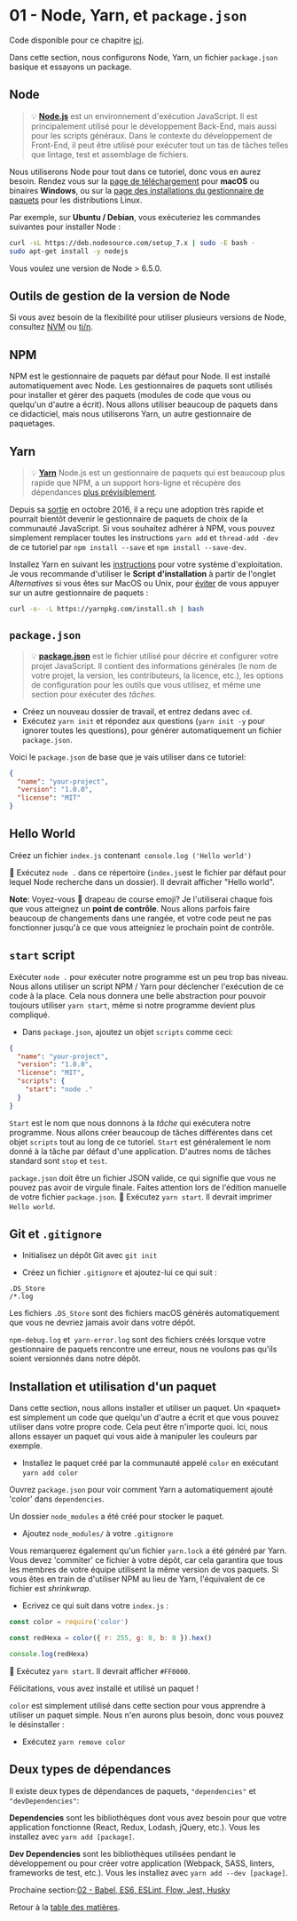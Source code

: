 # 01 - Node, Yarn, et `package.json`

Code disponible pour ce chapitre [ici](https://github.com/AmauryVanEspen/js-stack-walkthrough/tree/master/01-node-yarn-package-json).

Dans cette section, nous configurons Node, Yarn, un fichier `package.json` basique et essayons un package.

## Node

> 💡 **[Node.js](https://nodejs.org/)** est un environnement d'exécution JavaScript. Il est principalement utilisé pour le développement Back-End, mais aussi pour les scripts généraux. Dans le contexte du développement de Front-End, il peut être utilisé pour exécuter tout un tas de tâches telles que lintage, test et assemblage de fichiers.

Nous utiliserons Node pour tout dans ce tutoriel, donc vous en aurez besoin. Rendez vous sur la [page de téléchargement](https://nodejs.org/en/download/current/) pour **macOS** ou binaires **Windows**, ou sur la [page des installations du gestionnaire de paquets](https://nodejs.org/en/download/package-manager/) pour les distributions Linux.

Par exemple, sur **Ubuntu / Debian**, vous exécuteriez les commandes suivantes pour installer Node :

```sh
curl -sL https://deb.nodesource.com/setup_7.x | sudo -E bash -
sudo apt-get install -y nodejs
```

Vous voulez une version de Node > 6.5.0.

## Outils de gestion de la version de Node
Si vous avez besoin de la flexibilité pour utiliser plusieurs versions de Node, consultez [NVM](https://github.com/creationix/nvm) ou [tj/n](https://github.com/tj/n).

## NPM

NPM est le gestionnaire de paquets par défaut pour Node. Il est installé automatiquement avec Node. Les gestionnaires de paquets sont utilisés pour installer et gérer des paquets (modules de code que vous ou quelqu'un d'autre a écrit). Nous allons utiliser beaucoup de paquets dans ce didacticiel, mais nous utiliserons Yarn, un autre gestionnaire de paquetages.

## Yarn

> 💡 **[Yarn](https://yarnpkg.com/)** Node.js est un gestionnaire de paquets qui est beaucoup plus rapide que NPM, a un support hors-ligne et récupère des dépendances [plus prévisiblement](https://yarnpkg.com/en/docs/yarn-lock).

Depuis sa [sortie](https://code.facebook.com/posts/1840075619545360) en octobre 2016, il a reçu une adoption très rapide et pourrait bientôt devenir le gestionnaire de paquets de choix de la communauté JavaScript. Si vous souhaitez adhérer à NPM, vous pouvez simplement remplacer toutes les instructions `yarn add` et `thread-add -dev` de ce tutoriel par `npm install --save` et `npm install --save-dev`.

Installez Yarn en suivant les [instructions](https://yarnpkg.com/en/docs/install) pour votre système d'exploitation. Je vous recommande d'utiliser le **Script d'installation** à partir de l'onglet *Alternatives* si vous êtes sur MacOS ou Unix, pour [éviter](https://github.com/yarnpkg/yarn/issues/1505) de vous appuyer sur un autre gestionnaire de paquets :

```sh
curl -o- -L https://yarnpkg.com/install.sh | bash
```

## `package.json`

> 💡 **[package.json](https://yarnpkg.com/en/docs/package-json)** est le fichier utilisé pour décrire et configurer votre projet JavaScript. Il contient des informations générales (le nom de votre projet, la version, les contributeurs, la licence, etc.), les options de configuration pour les outils que vous utilisez, et même une section pour exécuter des *tâches*.

- Créez un nouveau dossier de travail, et entrez dedans avec `cd`.
- Exécutez `yarn init` et répondez aux questions (`yarn init -y` pour ignorer toutes les questions), pour générer automatiquement un fichier` package.json`.

Voici le `package.json` de base que je vais utiliser dans ce tutoriel:

```json
{
  "name": "your-project",
  "version": "1.0.0",
  "license": "MIT"
}
```

## Hello World

Créez un fichier `index.js` contenant` console.log ('Hello world')`

🏁 Exécutez `node .` dans ce répertoire (`index.js`est le fichier par défaut pour lequel Node recherche dans un dossier). Il devrait afficher "Hello world".

**Note**: Voyez-vous 🏁 drapeau de course emoji? Je l'utiliserai chaque fois que vous atteignez un **point de contrôle**. Nous allons parfois faire beaucoup de changements dans une rangée, et votre code peut ne pas fonctionner jusqu'à ce que vous atteigniez le prochain point de contrôle.

## `start` script

Exécuter `node .` pour exécuter notre programme est un peu trop bas niveau. Nous allons utiliser un script NPM / Yarn pour déclencher l'exécution de ce code à la place. Cela nous donnera une belle abstraction pour pouvoir toujours utiliser `yarn start`, même si notre programme devient plus compliqué.

- Dans `package.json`, ajoutez un objet `scripts` comme ceci:

```json
{
  "name": "your-project",
  "version": "1.0.0",
  "license": "MIT",
  "scripts": {
    "start": "node ."
  }
}
```

`Start` est le nom que nous donnons à la *tâche* qui exécutera notre programme. Nous allons créer beaucoup de tâches différentes dans cet objet `scripts` tout au long de ce tutoriel. `Start` est généralement le nom donné à la tâche par défaut d'une application. D'autres noms de tâches standard sont `stop` et `test`.

`package.json` doit être un fichier JSON valide, ce qui signifie que vous ne pouvez pas avoir de virgule finale. Faites attention lors de l'édition manuelle de votre fichier `package.json`. 🏁 Exécutez `yarn start`. Il devrait imprimer `Hello world`.

## Git et `.gitignore`

- Initialisez un dépôt Git avec `git init`

- Créez un fichier `.gitignore` et ajoutez-lui ce qui suit :

```gitignore
.DS_Store
/*.log
```

Les fichiers `.DS_Store` sont des fichiers macOS générés automatiquement que vous ne devriez jamais avoir dans votre dépôt. 

`npm-debug.log` et` yarn-error.log` sont des fichiers créés lorsque votre gestionnaire de paquets rencontre une erreur, nous ne voulons pas qu'ils soient versionnés dans notre dépôt.

## Installation et utilisation d'un paquet

Dans cette section, nous allons installer et utiliser un paquet. Un «paquet» est simplement un code que quelqu'un d'autre a écrit et que vous pouvez utiliser dans votre propre code. Cela peut être n'importe quoi. Ici, nous allons essayer un paquet qui vous aide à manipuler les couleurs par exemple. 

- Installez le paquet créé par la communauté appelé `color` en exécutant `yarn add color`

Ouvrez `package.json` pour voir comment Yarn a automatiquement ajouté 'color' dans `dependencies`.

Un dossier `node_modules` a été créé pour stocker le paquet.

- Ajoutez `node_modules/` à votre `.gitignore`

Vous remarquerez également qu'un fichier `yarn.lock` a été généré par Yarn. Vous devez 'commiter' ce fichier à votre dépôt, car cela garantira que tous les membres de votre équipe utilisent la même version de vos paquets. Si vous êtes en train de d'utiliser NPM au lieu de Yarn, l'équivalent de ce fichier est *shrinkwrap*.

- Ecrivez ce qui suit dans votre `index.js` :

```js
const color = require('color')

const redHexa = color({ r: 255, g: 0, b: 0 }).hex()

console.log(redHexa)
```

🏁 Exécutez `yarn start`. Il devrait afficher `#FF0000`.

Félicitations, vous avez installé et utilisé un paquet !

`color` est simplement utilisé dans cette section pour vous apprendre à utiliser un paquet simple. Nous n'en aurons plus besoin, donc vous pouvez le désinstaller :

- Exécutez `yarn remove color`

## Deux types de dépendances

Il existe deux types de dépendances de paquets, `"dependencies"` et `"devDependencies"`:

**Dependencies** sont les bibliothèques dont vous avez besoin pour que votre application fonctionne (React, Redux, Lodash, jQuery, etc.). Vous les installez avec `yarn add [package]`.

**Dev Dependencies** sont les bibliothèques utilisées pendant le développement ou pour créer votre application (Webpack, SASS, linters, frameworks de test, etc.). Vous les installez avec `yarn add --dev [package]`.

Prochaine section:[02 - Babel, ES6, ESLint, Flow, Jest, Husky](02-babel-es6-eslint-flow-jest-husky.md#readme)

Retour à la [table des matières](https://github.com/AmauryVanEspen/js-stack-from-scratch#table-of-contents).
